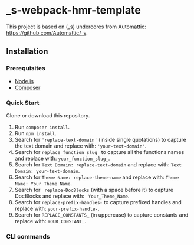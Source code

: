 

_s-webpack-hmr-template
===

This project is based on (_s) undercores from Automattic: https://github.com/Automattic/_s.

Installation
---------------

### Prerequisites
- [Node.js](https://nodejs.org/)
- [Composer](https://getcomposer.org/)

### Quick Start

Clone or download this repository.

1. Run `composer install`.
2. Run `npm install`.
3. Search for `'replace-text-domain'` (inside single quotations) to capture the text domain and replace with: `'your-text-domain'`.
2. Search for `replace_function_slug_` to capture all the functions names and replace with: `your_function_slug_`.
3. Search for `Text Domain: replace-text-domain` and replace with: `Text Domain: your-text-domain`.
3. Search for `Theme Name: replace-theme-name` and replace with: `Theme Name: Your Theme Name`.
4. Search for <code>&nbsp;replace-DocBlocks</code> (with a space before it) to capture DocBlocks and replace with: <code>&nbsp;Your_Theme_Name</code>.
5. Search for `replace-prefix-handles-` to capture prefixed handles and replace with: `your-prefix-handle-`.
6. Search for `REPLACE_CONSTANTS_` (in uppercase) to capture constants and replace with: `YOUR_CONSTANT_`.



### CLI commands
